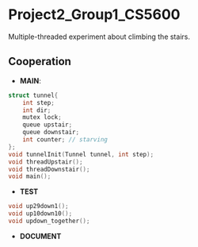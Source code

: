 # Project2_Group1_CS5600
Multiple-threaded experiment about climbing the stairs.

## Cooperation

 * **MAIN**:
```C
struct tunnel{
    int step;
    int dir;
    mutex lock;
    queue upstair;
    queue downstair;
    int counter; // starving
};
void tunnelInit(Tunnel tunnel, int step);
void threadUpstair();
void threadDownstair();
void main();
```

* **TEST**
```C
void up29down1();
void up10down10();
void updown_together();
```

* **DOCUMENT**
